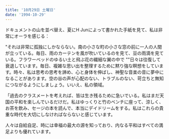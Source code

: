 ```yaml
---
title: '10月29日 土曜日'
date: '1994-10-29'
---
```


ドキュメントの山を並べ替え、夏にH Junによって書かれた手紙を見て、私は非常にオーラを感じる：

"それは非常に孤独にしかならない。南の小さな町の小さな窓の前に一人の人間が立っている。毎日、雨のカーテンを風が吹いているのを見て、豆の雨滴を見ている。フラワーベッドのゆるい土と飛ぶ花の繊細な翼の中で ""日々は往復して衰退しています。毎日、複雑な思い出を整理するために黙り強な瞑想をしています。時々、私は思考の思考を諦め、心と身体を伸ばし、神聖な音楽の音に夢中になることがあります。空の谷の声が心配のない、トラブルのない、苛立ちと無知につながるようにしましょう。いいえ、私の領域。

「過去のクラスメートを考えれば、皆は生き残るために急いでいる。私はまだ天国の平和を楽しんでいるだけだ。私はゆっくりと竹のベンチに座って、涼しく、お茶を飲み、セージの本を読んで、本当にデイドリームをする。私はこれらの貴重な時代を大切にしなければならないと感じています。

人々は自給自足、時には幸福の最大の源を知っており、内なる平和はすべての満足よりも優れています。

